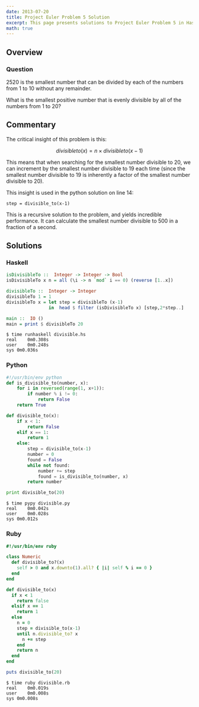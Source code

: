 ```yaml
---
date: 2013-07-20
title: Project Euler Problem 5 Solution
excerpt: This page presents solutions to Project Euler Problem 5 in Haskell, Python and Ruby.
math: true
---
```



## Overview


### Question

2520 is the smallest number that can be divided by each
of the numbers from 1 to 10 without any remainder.

What is the smallest positive number that is evenly divisible
by all of the numbers from 1 to 20?





## Commentary

The critical insight of this problem is this:

$$divisibleto(x) = n \times divisibleto(x-1)$$

This means that when searching for the smallest number divisible to 20,
we can increment by the smallest number divisible to 19 each time (since the 
smallest number divisible to 19 is inherently a factor of the smallest number
divisible to 20).

This insight is used in the python solution on line 14:

	step = divisible_to(x-1)

This is a recursive solution to the problem, and yields incredible performance. It can calculate
the smallest number divisible to 500 in a fraction of a second.



## Solutions

### Haskell

```haskell
isDivisibleTo ::  Integer -> Integer -> Bool
isDivisibleTo x n = all (\i -> n `mod` i == 0) (reverse [1..x])

divisibleTo ::  Integer -> Integer
divisibleTo 1 = 1
divisibleTo x = let step = divisibleTo (x-1)
                in  head $ filter (isDivisibleTo x) [step,2*step..]

main ::  IO ()
main = print $ divisibleTo 20
```


```
$ time runhaskell divisible.hs
real	0m0.308s
user	0m0.248s
sys	0m0.036s
```



### Python

```python
#!/usr/bin/env python
def is_divisible_to(number, x):
    for i in reversed(range(1, x+1)):
        if number % i != 0:
            return False
    return True

def divisible_to(x):
    if x < 1:
        return False
    elif x == 1:
        return 1
    else:
        step = divisible_to(x-1)
        number = 0
        found = False
        while not found:
            number += step
            found = is_divisible_to(number, x)
        return number

print divisible_to(20)
```


```
$ time pypy divisible.py
real	0m0.042s
user	0m0.028s
sys	0m0.012s
```



### Ruby

```ruby
#!/usr/bin/env ruby

class Numeric
  def divisible_to?(x)
    self > 0 and x.downto(1).all? { |i| self % i == 0 }
  end
end

def divisible_to(x)
  if x < 1
    return false
  elsif x == 1
    return 1
  else
    n = 0
    step = divisible_to(x-1)
    until n.divisible_to? x
      n += step
    end
    return n
  end
end

puts divisible_to(20)
```


```
$ time ruby divisible.rb
real	0m0.019s
user	0m0.008s
sys	0m0.008s
```


